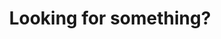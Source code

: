 ---
title: "Looking for something?" # in any language you want
layout: "search" # is necessary
# url: "/archive"
# description: "Description for Search"
summary: "search"
placeholder: "Search here.."
---